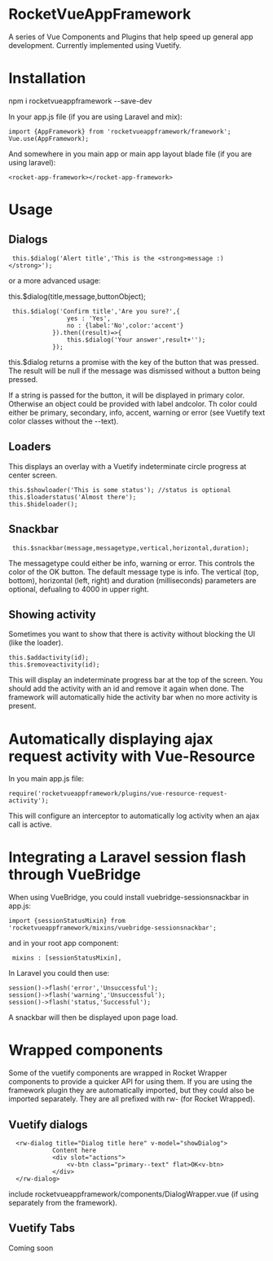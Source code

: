 # RocketVueAppFramework
A series of Vue Components and Plugins that help speed up general app development. Currently implemented using Vuetify.

# Installation
npm i rocketvueappframework --save-dev

In your app.js file (if you are using Laravel and mix):
```
import {AppFramework} from 'rocketvueappframework/framework';
Vue.use(AppFramework);
```

And somewhere in you main app or main app layout blade file (if you are using laravel):
```
<rocket-app-framework></rocket-app-framework>
```

# Usage

## Dialogs
```
 this.$dialog('Alert title','This is the <strong>message :)</strong>');
```

or a more advanced usage:


this.$dialog(title,message,buttonObject);

```
 this.$dialog('Confirm title','Are you sure?',{
                yes : 'Yes',
                no : {label:'No',color:'accent'}
            }).then((result)=>{
                this.$dialog('Your answer',result+'');
            });

```

this.$dialog returns a promise with the key of the button that was pressed. The result will be null if the message was dismissed without a button being pressed.

If a string is passed for the button, it will be displayed in primary color. Otherwise an object could be provided with label andcolor. Th color could either be primary, secondary, info, accent, warning or error 
(see Vuetify text color classes without the --text).


## Loaders
This displays an overlay with a Vuetify indeterminate circle progress at center screen.
```
this.$showloader('This is some status'); //status is optional
this.$loaderstatus('Almost there');
this.$hideloader();
```
## Snackbar
```
 this.$snackbar(message,messagetype,vertical,horizontal,duration);
```
The messagetype could either be info, warning or error. This controls the color of the OK button. The default message type is info.
The vertical (top, bottom), horizontal (left, right) and duration (milliseconds) parameters are optional, defualing to 4000 in upper right.

## Showing activity
Sometimes you want to show that there is activity without blocking the UI (like the loader).

```
this.$addactivity(id);
this.$removeactivity(id);
```
This will display an indeterminate progress bar at the top of the screen. You should add the activity with an id and remove it again when done. The framework will automatically hide the activity bar when no more activity is present.

# Automatically displaying ajax request activity with Vue-Resource
In you main app.js file:
```
require('rocketvueappframework/plugins/vue-resource-request-activity');
```
This will configure an interceptor to automatically log activity when an ajax call is active.

# Integrating a Laravel session flash through VueBridge

When using VueBridge, you could install vuebridge-sessionsnackbar in app.js:
```
import {sessionStatusMixin} from 'rocketvueappframework/mixins/vuebridge-sessionsnackbar';
```
and in your root app component:
```
 mixins : [sessionStatusMixin],
```

In Laravel you could then use:

```
session()->flash('error','Unsuccessful');
session()->flash('warning','Unsuccessful');
session()->flash('status,'Successful');
```

A snackbar will then be displayed upon page load.

# Wrapped components
Some of the vuetify components are wrapped in Rocket Wrapper components to provide a quicker API for using them. If you are using the framework plugin they are automatically imported, but they could also be imported separately. They are all prefixed with rw- (for Rocket Wrapped).

## Vuetify dialogs
```
  <rw-dialog title="Dialog title here" v-model="showDialog">
            Content here
            <div slot="actions">
                <v-btn class="primary--text" flat>OK<v-btn>
            </div>
  </rw-dialog>
```
include rocketvueappframework/components/DialogWrapper.vue (if using separately from the framework).

## Vuetify Tabs
Coming soon



